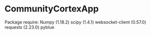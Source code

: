 # CommunityCortexApp
Package require:
    Numpy (1.18.2)
    scipy (1.4.1)
    websocket-client (0.57.0)
    requests (2.23.0)
    pyblue